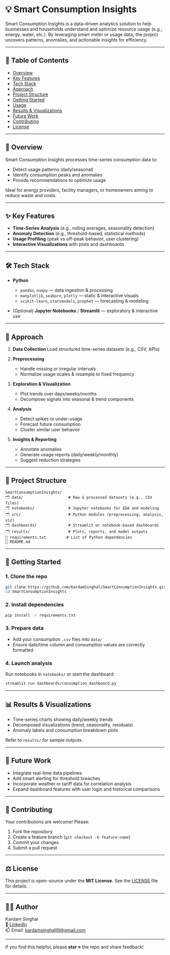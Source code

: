 # 💡 Smart Consumption Insights

Smart Consumption Insights is a data-driven analytics solution to help businesses and households understand and optimize resource usage (e.g., energy, water, etc.). By leveraging smart meter or usage data, the project uncovers patterns, anomalies, and actionable insights for efficiency.

---

## 📌 Table of Contents

* [Overview](#-overview)
* [Key Features](#-key-features)
* [Tech Stack](#-tech-stack)
* [Approach](#-approach)
* [Project Structure](#-project-structure)
* [Getting Started](#-getting-started)
* [Usage](#-usage)
* [Results & Visualizations](#-results--visualizations)
* [Future Work](#-future-work)
* [Contributing](#-contributing)
* [License](#-license)

---

## 📖 Overview

Smart Consumption Insights processes time-series consumption data to:

* Detect usage patterns (daily/seasonal)
* Identify consumption peaks and anomalies
* Provide recommendations to optimize usage

Ideal for energy providers, facility managers, or homeowners aiming to reduce waste and costs.

---

## ✨ Key Features

* **Time-Series Analysis** (e.g., rolling averages, seasonality detection)
* **Anomaly Detection** (e.g., threshold-based, statistical methods)
* **Usage Profiling** (peak vs off-peak behavior, user clustering)
* **Interactive Visualizations** with plots and dashboards

---

## 🛠️ Tech Stack

* **Python**

  * `pandas`, `numpy` — data ingestion & processing
  * `matplotlib`, `seaborn`, `plotly` — static & interactive visuals
  * `scikit-learn`, `statsmodels`, `prophet` — forecasting & modeling
* (Optional) **Jupyter Notebooks** / **Streamlit** — exploratory & interactive use

---

## 🧠 Approach

1. **Data Collection**
   Load structured time-series datasets (e.g., CSV, APIs)

2. **Preprocessing**

   * Handle missing or irregular intervals
   * Normalize usage scales & resample to fixed frequency

3. **Exploration & Visualization**

   * Plot trends over days/weeks/months
   * Decompose signals into seasonal & trend components

4. **Analysis**

   * Detect spikes or under-usage
   * Forecast future consumption
   * Cluster similar user behavior

5. **Insights & Reporting**

   * Annotate anomalies
   * Generate usage reports (daily/weekly/monthly)
   * Suggest reduction strategies

---

## 📂 Project Structure

```
SmartConsumptionInsights/
🗂️ data/                    # Raw & processed datasets (e.g., CSV files)
🗂️ notebooks/               # Jupyter notebooks for EDA and modeling
🗂️ src/                     # Python modules (preprocessing, analysis, viz)
🗂️ dashboards/              # Streamlit or notebook-based dashboards
🗂️ results/                 # Plots, reports, and model outputs
📄 requirements.txt         # List of Python dependencies
📄 README.md
```

---

## 🚀 Getting Started

### 1. Clone the repo

```bash
git clone https://github.com/KardamSinghal/SmartConsumptionInsights.git
cd SmartConsumptionInsights
```

### 2. Install dependencies

```bash
pip install -r requirements.txt
```

### 3. Prepare data

* Add your consumption `.csv` files into `data/`
* Ensure date/time column and consumption values are correctly formatted

### 4. Launch analysis

Run notebooks in `notebooks/` or start the dashboard:

```bash
streamlit run dashboards/consumption_dashboard.py
```

---

## 📊 Results & Visualizations

* Time-series charts showing daily/weekly trends
* Decomposed visualizations (trend, seasonality, residuals)
* Anomaly labels and consumption breakdown plots

Refer to `results/` for sample outputs.

---

## 🔮 Future Work

* Integrate real-time data pipelines
* Add smart alerting for threshold breaches
* Incorporate weather or tariff data for correlation analysis
* Expand dashboard features with user login and historical comparisons

---

## 🤝 Contributing

Your contributions are welcome! Please:

1. Fork the repository
2. Create a feature branch (`git checkout -b feature-name`)
3. Commit your changes
4. Submit a pull request

---

## ⚖️ License

This project is open -source under the **MIT License**. See the [LICENSE](LICENSE) file for details.

---

## 🙋‍♂️ Author

Kardam Singhal  
🔗 [LinkedIn](https://www.linkedin.com/in/kardamsinghal)  
📫 Email: kardamsinghalllll@gmail.com

---

If you find this helpful, please **star ⭐** the repo and share feedback!
